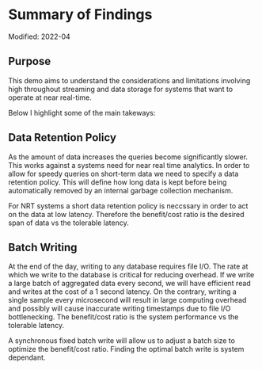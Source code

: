 # Summary of Findings

Modified: 2022-04

## Purpose
This demo aims to understand the considerations and limitations involving high throughout streaming and data storage for systems that want to operate at near real-time.

Below I highlight some of the main takeways:

## Data Retention Policy
As the amount of data increases the queries become significantly slower. This works against a systems need for near real time analytics. In order to allow for speedy queries on short-term data we need to specify a data retention policy. This will define how long data is kept before being automatically removed by an internal garbage collection mechanism.

For NRT systems a short data retention policy is neccssary in order to act on the data at low latency. Therefore the benefit/cost ratio is the desired span of data vs the tolerable latency.

## Batch Writing
At the end of the day, writing to any database requires file I/O. The rate at which we write to the database is critical for reducing overhead. If we write a large batch of aggregated data every second, we will have efficient read and writes at the cost of a 1 second latency. On the contrary, writing a single sample every microsecond will result in large computing overhead and possibly will cause inaccurate writing timestamps due to file I/O bottlenecking. The benefit/cost ratio is the system performance vs the tolerable latency.

A synchronous fixed batch write will allow us to adjust a batch size to optimize the benefit/cost ratio. Finding the optimal batch write is system dependant.